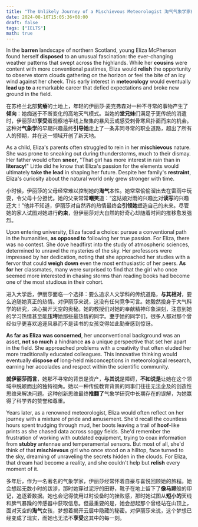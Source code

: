 ```yaml
---
title: "The Unlikely Journey of a Mischievous Meteorologist 淘气气象学家的不寻常旅程"
date: 2024-08-16T15:05:36+08:00
draft: false
tags: ["IELTS"]
math: true
---
```


In the **barren** landscape of northern Scotland, young Eliza McPherson found herself **disposed** to an unusual fascination: the ever-changing weather patterns that swept across the highlands. While her **cousins** were content with more conventional pastimes, Eliza would **relish** the opportunity to observe storm clouds gathering on the horizon or  feel the bite of an icy wind against her cheek. This early interest in **meteorology** would eventually **lead up to** a remarkable career that defied expectations and broke new ground in the field.

在苏格兰北部**贫瘠**的土地上，年轻的伊丽莎·麦克弗森对一种不寻常的事物产生了**倾向**：她痴迷于不断变化的高地天气模式。当她的**堂兄妹**们满足于更传统的消遣时，伊丽莎却**享受**着观察地平线上聚集的暴风云或感受刺骨寒风扑面而来的机会。这种对**气象学**的早期兴趣最终**引导她**走上了一条非同寻常的职业道路，超出了所有人的预期，并在这一领域开创了新天地。

As a child, Eliza's parents often struggled to rein in her **mischievous** nature. She was prone to sneaking out during thunderstorms, much to their dismay. Her father would often **sneer**, "That girl has more interest in rain than in **literacy**!" Little did he know that Eliza's passion for the elements would ultimately **take the lead** in shaping her future. Despite her family's **restraint**, Eliza's curiosity about the natural world only grew stronger with time.

小时候，伊丽莎的父母经常难以控制她的**淘气**本性。她常常偷偷溜出去在雷雨中玩耍，令父母十分担忧。她的父亲常常**嘲笑**道：“这姑娘对雨的兴趣比对**读写**的兴趣还大！”他并不知道，伊丽莎对自然界的热情最终会**引领她**塑造自己的未来。尽管她的家人试图对她进行**约束**，但伊丽莎对大自然的好奇心却随着时间的推移愈发强烈。

Upon entering university, Eliza faced a choice: pursue a conventional path in the humanities, **as opposed to** following her true passion. For Eliza, there was no contest. She dove  headfirst into the study of atmospheric sciences, determined to unravel  the mysteries of the sky. Her professors were impressed by her  dedication, noting that she approached her studies with a fervor that  could **weigh down** even the most enthusiastic of her peers. **As for** her classmates, many were surprised to find that the girl who once  seemed more interested in chasing storms than reading books had become  one of the most studious in their cohort.

进入大学后，伊丽莎面临一个选择：要么追求人文学科的传统道路，**与其相对**，要么追随她真正的热情。对伊丽莎来说，这没有任何竞争可言。她毅然投身于大气科学的研究，决心揭开天空的奥秘。她的教授们对她的奉献精神印象深刻，注意到她的学习热情甚至能**压垮**她那些最热情的同学。**至于**她的同学们，很多人都对那个曾经似乎更喜欢追逐风暴而不是读书的女孩变得如此勤奋感到惊讶。

**As far as Eliza was concerned**, her unconventional background was an asset, **not so much** a hindrance **as** a unique perspective that set her apart in the field. She approached  problems with a creativity that often eluded her more traditionally  educated colleagues. This innovative thinking would eventually **dispose of** long-held misconceptions in meteorological research, earning her accolades and respect within the scientific community.

**就伊丽莎而言**，她那不寻常的背景是资产，**与其说**是障碍，**不如说是**让她在这个领域中脱颖而出的独特视角。她以一种传统教育背景的同事们往往无法企及的创造性思维来解决问题。这种创新思维最终**推翻了**气象学研究中长期存在的误解，为她赢得了科学界的赞誉和尊重。

Years later, as a renowned meteorologist, Eliza would often reflect  on her journey with a mixture of pride and amusement. She'd recall the  countless hours spent trudging through mud, her boots leaving a trail of **hoof**-like prints as she chased data across soggy  fields. She'd remember the frustration of working with outdated  equipment, trying to coax information from **stubby** antennae and temperamental sensors. But most of all, she'd think of that **mischievous** girl who once stood on a hilltop, face turned to the sky, dreaming of  unraveling the secrets hidden in the clouds. For Eliza, that dream had  become a reality, and she couldn't help but **relish** every moment of it.

多年后，作为一名著名的气象学家，伊丽莎经常怀着自豪与喜悦回顾她的旅程。她会想起无数小时的跋涉，那时她穿过泥泞的田野，靴子在地上留下了**像马蹄**般的印记，追逐着数据。她也会记得使用过时设备时的挫败感，那时她试图从**短小的**天线和脾气暴躁的传感器中获取信息。但最重要的是，她会想起那个曾经站在山顶上，面对天空的**淘气**女孩，梦想着揭开云层中隐藏的秘密。对伊丽莎来说，这个梦想已经变成了现实，而她也无法不**享受**这其中的每一刻。
